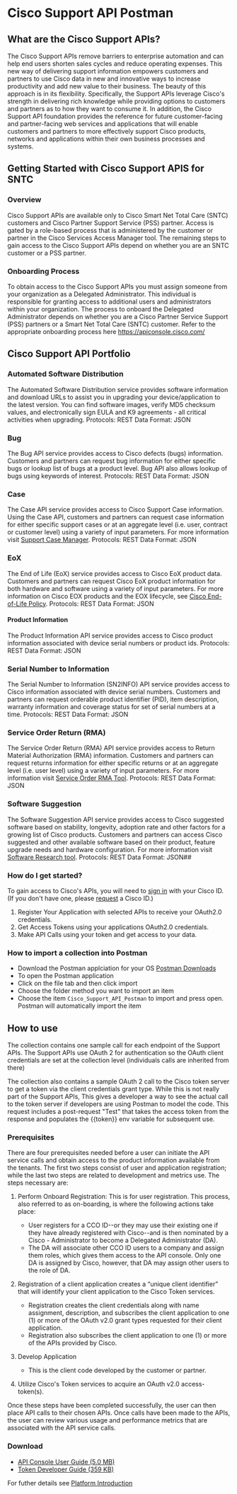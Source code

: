 # Cisco Support API Postman

## What are the Cisco Support APIs?
The Cisco Support APIs remove barriers to enterprise automation and can help end users shorten sales cycles and reduce operating expenses. This new way of delivering support information empowers customers and partners to use Cisco data in new and innovative ways to increase productivity and add new value to their business. The beauty of this approach is in its flexibility. Specifically, the Support APIs leverage Cisco's strength in delivering rich knowledge while providing options to customers and partners as to how they want to consume it. In addition, the Cisco Support API foundation provides the reference for future customer-facing and partner-facing web services and applications that will enable customers and partners to more effectively support Cisco products, networks and applications within their own business processes and systems.

## Getting Started with Cisco Support APIS for SNTC

### Overview
Cisco Support APIs are available only to Cisco Smart Net Total Care (SNTC) customers and Cisco Partner Support Service (PSS) partner. Access is gated by a role-based process that is administered by the customer or partner in the Cisco Services Access Manager tool. The remaining steps to gain access to the Cisco Support APIs depend on whether you are an SNTC customer or a PSS partner.

### Onboarding Process
To obtain access to the Cisco Support APIs you must assign someone from your organization as a Delegated Administrator. This individual is responsible for granting access to additional users and administrators within your organization. The process to onboard the Delegated Administrator depends on whether you are a Cisco Partner Service Support (PSS) partners or a Smart Net Total Care (SNTC) customer. Refer to the appropriate onboarding process here https://apiconsole.cisco.com/

## Cisco Support API Portfolio

### Automated Software Distribution
The Automated Software Distribution service provides software information and download URLs to assist you in upgrading your device/application to the latest version. You can find software images, verify MD5 checksum values, and electronically sign EULA and K9 agreements - all critical activities when upgrading.
Protocols: REST
Data Format: JSON

###  Bug
The Bug API service provides access to Cisco defects (bugs) information. Customers and partners can request bug information for either specific bugs or lookup list of bugs at a product level. Bug API also allows lookup of bugs using keywords of interest.
Protocols: REST
Data Format: JSON

### Case
The Case API service provides access to Cisco Support Case information. Using the Case API, customers and partners can request case information for either specific support cases or at an aggregate level (i.e. user, contract or customer level) using a variety of input parameters. For more information visit [Support Case Manager](https://tools.cisco.com/ServiceRequestTool/scm/mgmt/case).
Protocols: REST
Data Format: JSON

### EoX
The End of Life (EoX) service provides access to Cisco EoX product data. Customers and partners can request Cisco EoX product information for both hardware and software using a variety of input parameters. For more information on Cisco EOX products and the EOX lifecycle, see [Cisco End-of-Life Policy](https://developer.cisco.com/docs/support-apis/#!eox).
Protocols: REST
Data Format: JSON

#### Product Information
The Product Information API service provides access to Cisco product information associated with device serial numbers or product ids.
Protocols: REST
Data Format: JSON

### Serial Number to Information
The Serial Number to Information (SN2INFO) API service provides access to Cisco information associated with device serial numbers. Customers and partners can request orderable product identifier (PID), item description, warranty information and coverage status for set of serial numbers at a time.
Protocols: REST
Data Format: JSON

### Service Order Return (RMA)
The Service Order Return (RMA) API service provides access to Return Material Authorization (RMA) information. Customers and partners can request returns information for either specific returns or at an aggregate level (i.e. user level) using a variety of input parameters. For more information visit [Service Order RMA Tool](https://developer.cisco.com/docs/support-apis/#!software-suggestion).
Protocols: REST
Data Format: JSON

### Software Suggestion
The Software Suggestion API service provides access to Cisco suggested software based on stability, longevity, adoption rate and other factors for a growing list of Cisco products. Customers and partners can access Cisco suggested and other available software based on their product, feature upgrade needs and hardware configuration. For more information visit [Software Research tool](https://www.cisco.com/c/en/us/products/eos-eol-policy.html).
Protocols: REST
Data Format: JSON##


### How do I get started?
To gain access to Cisco's APIs, you will need to [sign in](https://apiconsole.cisco.com/login/external?r=https%3A%2F%2Fapiconsole.cisco.com%2F&h=97947f7bfd52ff597fa120c847cc4e02) with your Cisco ID. (If you don't have one, please [request](https://identity.cisco.com/ui/tenants/global/v1.0/enrollment-ui) a Cisco ID.)

1. Register Your Application with selected APIs to receive your OAuth2.0 credentials.
2. Get Access Tokens using your applications OAuth2.0 credentials.
3. Make API Calls using your token and get access to your data.

### How to import a collection into Postman

- Download the Postman applciation for your OS [Postman Downloads](https://www.postman.com/downloads/)
- To open the Postman application 
- Click on the file tab and then click import
- Choose the folder method you want to import an item
- Choose the item `Cisco_Support_API_Postman` to import and press open. Postman will automatically import the item

## How to use

The collection contains one sample call for each endpoint of the Support APIs. The Support APIs use OAuth 2 for authentication so the OAuth client credentials are set at the collection level (individuals calls are inherited from there)
 
The collection also contains a sample OAuth 2 call to the Cisco token server to get a token via the client credentials grant type. While this is not really part of the Support APIs, This gives a developer a way to see the actual call to the token server if developers are using Postman to model the code. This request includes a post-request "Test" that takes the access token from the response and populates the {{token}} env variable for subsequent use.

### Prerequisites
There are four prerequisites needed before a user can initiate the API service calls and obtain access to the product information available from the tenants. The first two steps consist of user and application registration; while the last two steps are related to development and metrics use. The steps necessary are:

1. Perform Onboard Registration: This is for user registration. This process, also referred to as on-boarding, is where the following actions take place:
    - User registers for a CCO ID--or they may use their existing one if they have already registered with Cisco--and is then nominated by a Cisco - Administrator to become a Delegated Administrator (DA).
    - The DA will associate other CCO ID users to a company and assign them roles, which gives them access to the API console. Only one DA is assigned by Cisco, however, that DA may assign other users to the role of DA.

2. Registration of a client application creates a “unique client identifier” that will identify your client application to the Cisco Token services.

    - Registration creates the client credentials along with name assignment, description, and subscribes the client application to one (1) or more of the OAuth v2.0 grant types requested for their client application.
    - Registration also subscribes the client application to one (1) or more of the APIs provided by Cisco.

3. Develop Application

    - This is the client code developed by the customer or partner.

4. Utilize Cisco's Token services to acquire an OAuth v2.0 access-token(s).

Once these steps have been completed successfully, the user can then place API calls to their chosen APIs. Once calls have been made to the APIs, the user can review various usage and performance metrics that are associated with the API service calls.

### Download 

- [API Console User Guide (5.0 MB)](https://apiconsole.cisco.com/files/APIx_Platform_User_Guide.pdf)
- [Token Developer Guide (359 KB)](https://github.com/api-at-cisco/Images/blob/master/Token_Access.pdf?raw=true)

For futher details see [Platform Introduction](https://apiconsole.cisco.com/docs/read/overview/Platform_Introduction)